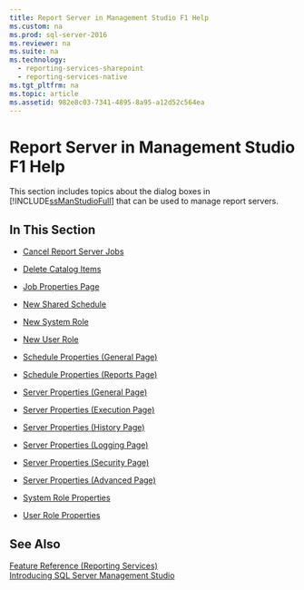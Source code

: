 ```yaml
---
title: Report Server in Management Studio F1 Help
ms.custom: na
ms.prod: sql-server-2016
ms.reviewer: na
ms.suite: na
ms.technology: 
  - reporting-services-sharepoint
  - reporting-services-native
ms.tgt_pltfrm: na
ms.topic: article
ms.assetid: 982e8c03-7341-4895-8a95-a12d52c564ea
---
```

# Report Server in Management Studio F1 Help
  This section includes topics about the dialog boxes in [!INCLUDE[ssManStudioFull](../../Token\Other/ssManStudioFull_md.md)] that can be used to manage report servers.  
  
## In This Section  
  
-   [Cancel Report Server Jobs](../Topic/Cancel%20Report%20Server%20Jobs%20\(Management%20Studio\).md)  
  
-   [Delete Catalog Items](../Topic/Delete%20Catalog%20Items%20\(Management%20Studio\).md)  
  
-   [Job Properties Page](../Topic/Job%20Properties%20\(Management%20Studio\).md)  
  
-   [New Shared Schedule](../Topic/New%20Shared%20Schedule%20\(Management%20Studio\).md)  
  
-   [New System Role](../Topic/New%20System%20Role%20\(Management%20Studio\).md)  
  
-   [New User Role](../Topic/New%20User%20Role%20\(Management%20Studio\).md)  
  
-   [Schedule Properties \(General Page\)](../Topic/Schedule%20Properties%20\(General%20Page\).md)  
  
-   [Schedule Properties \(Reports Page\)](../Topic/Schedule%20Properties%20\(Reports%20Page\).md)  
  
-   [Server Properties \(General Page\)](../Topic/Server%20Properties%20\(General%20Page\).md)  
  
-   [Server Properties \(Execution Page\)](../Topic/Server%20Properties%20\(Execution%20Page\).md)  
  
-   [Server Properties \(History Page\)](../Topic/Server%20Properties%20\(History%20Page\).md)  
  
-   [Server Properties \(Logging Page\)](../Topic/Server%20Properties%20\(Logging%20Page\).md)  
  
-   [Server Properties \(Security Page\)](../Topic/Server%20Properties%20\(Security%20Page\)%20-%20Reporting%20Services.md)  
  
-   [Server Properties \(Advanced Page\)](../Topic/Server%20Properties%20\(Advanced%20Page\)%20-%20Reporting%20Services.md)  
  
-   [System Role Properties](../Topic/System%20Role%20Properties%20\(Management%20Studio\).md)  
  
-   [User Role Properties](../Topic/User%20Role%20Properties%20\(Management%20Studio\).md)  
  
## See Also  
 [Feature Reference \(Reporting Services\)](../Topic/Feature%20Reference%20\(Reporting%20Services\).md)   
 [Introducing SQL Server Management Studio](../Topic/Use%20SQL%20Server%20Management%20Studio.md)  
  
  